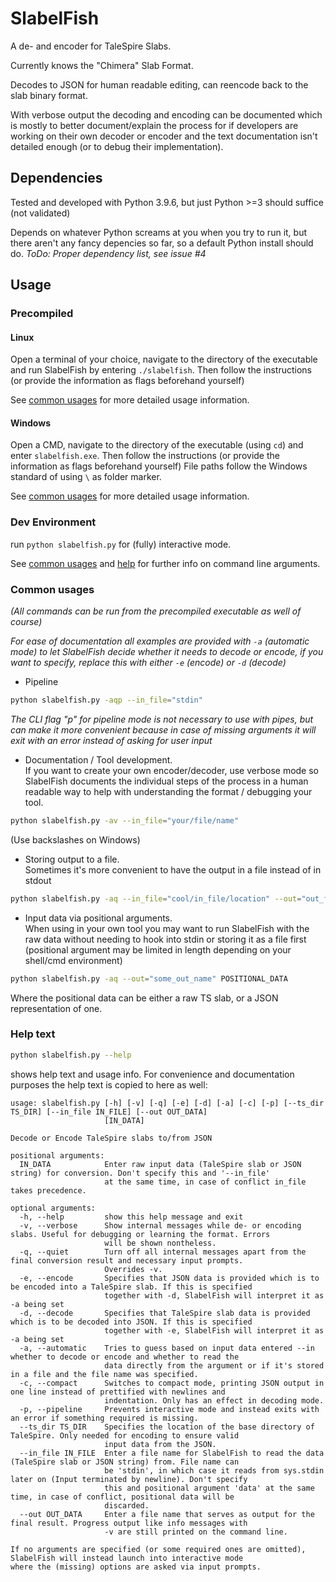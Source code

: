# SlabelFish
A de- and encoder for TaleSpire Slabs.

Currently knows the "Chimera" Slab Format.

Decodes to JSON for human readable editing, can reencode back to the slab binary format.

With verbose output the decoding and encoding can be documented which is mostly to better document/explain the process for if developers are working on their own decoder or encoder and the text documentation isn't detailed enough (or to debug their implementation).

## Dependencies
Tested and developed with Python 3.9.6, but just Python >=3 should suffice (not validated)

Depends on whatever Python screams at you when you try to run it, but there aren't any fancy depencies so far, so a default Python install should do. *ToDo: Proper dependency list, see issue #4*

## Usage

### Precompiled

#### Linux

Open a terminal of your choice, navigate to the directory of the executable and run SlabelFish by entering `./slabelfish`. Then follow the instructions (or provide the information as flags beforehand yourself)

See [common usages](#common-usages) for more detailed usage information.

#### Windows

Open a CMD, navigate to the directory of the executable (using `cd`) and enter `slabelfish.exe`. Then follow the instructions (or provide the information as flags beforehand yourself)
File paths follow the Windows standard of using `\` as folder marker.

See [common usages](#common-usages) for more detailed usage information.

### Dev Environment

run
`python slabelfish.py`
for (fully) interactive mode.

See [common usages](#common-usages) and [help](help-text) for further info on command line arguments.

### Common usages
*(All commands can be run from the precompiled executable as well of course)*

*For ease of documentation all examples are provided with `-a` (automatic mode) to let SlabelFish decide whether it needs to decode or encode, if you want to specify, replace this with either `-e` (encode) or `-d` (decode)*

- Pipeline

```bash
python slabelfish.py -aqp --in_file="stdin"
```

*The CLI flag "p" for pipeline mode is not necessary to use with pipes, but can make it more convenient because in case of missing arguments it will exit with an error instead of asking for user input*

- Documentation / Tool development.<br>
If you want to create your own encoder/decoder, use verbose mode so SlabelFish documents the individual steps of the process in a human readable way to help with understanding the format / debugging your tool.

```bash
python slabelfish.py -av --in_file="your/file/name"
```
(Use backslashes on Windows)

- Storing output to a file.<br>
Sometimes it's more convenient to have the output in a file instead of in stdout

```bash
python slabelfish.py -aq --in_file="cool/in_file/location" --out="out_file_name"
```

- Input data via positional arguments.<br>
When using in your own tool you may want to run SlabelFish with the raw data without needing to hook into stdin or storing it as a file first (positional argument may be limited in length depending on your shell/cmd environment)

```bash
python slabelfish.py -aq --out="some_out_name" POSITIONAL_DATA
```

Where the positional data can be either a raw TS slab, or a JSON representation of one.

### Help text

```bash
python slabelfish.py --help
```

shows help text and usage info. For convenience and documentation purposes the help text is copied to here as well:

```
usage: slabelfish.py [-h] [-v] [-q] [-e] [-d] [-a] [-c] [-p] [--ts_dir TS_DIR] [--in_file IN_FILE] [--out OUT_DATA]
                     [IN_DATA]

Decode or Encode TaleSpire slabs to/from JSON

positional arguments:
  IN_DATA            Enter raw input data (TaleSpire slab or JSON string) for conversion. Don't specify this and '--in_file'
                     at the same time, in case of conflict in_file takes precedence.

optional arguments:
  -h, --help         show this help message and exit
  -v, --verbose      Show internal messages while de- or encoding slabs. Useful for debugging or learning the format. Errors
                     will be shown nontheless.
  -q, --quiet        Turn off all internal messages apart from the final conversion result and necessary input prompts.
                     Overrides -v.
  -e, --encode       Specifies that JSON data is provided which is to be encoded into a TaleSpire slab. If this is specified
                     together with -d, SlabelFish will interpret it as -a being set
  -d, --decode       Specifies that TaleSpire slab data is provided which is to be decoded into JSON. If this is specified
                     together with -e, SlabelFish will interpret it as -a being set
  -a, --automatic    Tries to guess based on input data entered --in whether to decode or encode and whether to read the
                     data directly from the argument or if it's stored in a file and the file name was specified.
  -c, --compact      Switches to compact mode, printing JSON output in one line instead of prettified with newlines and
                     indentation. Only has an effect in decoding mode.
  -p, --pipeline     Prevents interactive mode and instead exits with an error if something required is missing.
  --ts_dir TS_DIR    Specifies the location of the base directory of TaleSpire. Only needed for encoding to ensure valid
                     input data from the JSON.
  --in_file IN_FILE  Enter a file name for SlabelFish to read the data (TaleSpire slab or JSON string) from. File name can
                     be 'stdin', in which case it reads from sys.stdin later on (Input terminated by newline). Don't specify
                     this and positional argument 'data' at the same time, in case of conflict, positional data will be
                     discarded.
  --out OUT_DATA     Enter a file name that serves as output for the final result. Progress output like info messages with
                     -v are still printed on the command line.

If no arguments are specified (or some required ones are omitted), SlabelFish will instead launch into interactive mode
where the (missing) options are asked via input prompts.
```
